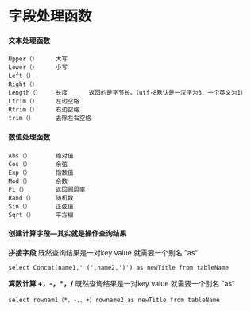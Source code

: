 # 字段处理函数

#### 文本处理函数

```
Upper（）		大写
Lower（）		小写
Left（）		
Right（）
Length（）	长度 		返回的是字节长。（utf-8默认是一汉字为3，一个英文为1）
Ltrim（）		左边空格
Rtrim（）		右边空格
trim（）		去除左右空格
```

#### 数值处理函数

```
Abs（）		绝对值
Cos（）		余弦
Exp（）		指数值
Mod（）		余数
Pi（）		返回圆周率
Rand（）		随机数
Sin（）		正弦值
Sqrt（）		平方根
```

#### 创建计算字段—其实就是操作查询结果

**拼接字段**   既然查询结果是一对key value 就需要一个别名 ”as“

```
select Concat(name1,' (',name2,')') as newTitle from tableName
```

 **算数计算  +，-，*，/**   既然查询结果是一对key value 就需要一个别名 ”as“

```
select rownam1（*，-，、+）rowname2 as newTitle from tableName 
```

